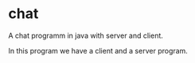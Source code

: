 # chat
A chat programm in java with server and client.

In this program we have a client and a server program.
